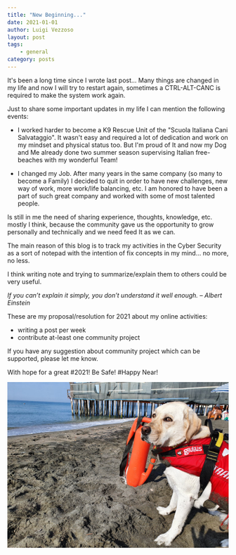 ```yaml
---
title: "New Beginning..."
date: 2021-01-01
author: Luigi Vezzoso
layout: post
tags: 
    - general
category: posts
---
```



It's been a long time since I wrote last post... Many things are changed in my life and now I will try to restart again, sometimes a CTRL-ALT-CANC is required to make the system work again.

Just to share some important updates in my life I can mention the following events:

- I worked harder to become a K9 Rescue Unit of the "Scuola Italiana Cani Salvataggio". It wasn't easy and required a lot of dedication and work on my mindset and physical status too. But I'm proud of It and now my Dog and Me already done two summer season supervising Italian free-beaches with my wonderful Team!

- I changed my Job. After many years in the same company (so many to become a Family) I decided to quit in order to have new challenges, new way of work, more work/life balancing, etc. I am honored to have been a part of such great company and worked with some of most talented people.


Is still in me the need of sharing experience, thoughts, knowledge, etc. mostly I think, because the community gave us the opportunity to grow personally and technically and we need feed It as we can.

The main reason of this blog is to track my activities in the Cyber Security as a sort of notepad with the intention of fix concepts in my mind... no more, no less.

I think writing note and trying to summarize/explain them to others  could be very useful.

*If you can’t explain it simply, you don’t understand it well enough. – Albert Einstein*

These are my proposal/resolution for 2021 about my online activities:

- writing a post per week
- contribute at-least one community project


If you have any suggestion about community project which can be supported, please let me know.

With hope for a great #2021! Be Safe! #Happy Near!

![Mira](assets/postimages/mira.jpg)